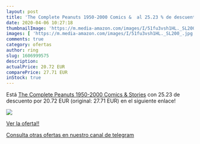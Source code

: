 ```yaml
---
layout: post
title: 'The Complete Peanuts 1950-2000 Comics &  al 25.23 % de descuento'
date: 2020-04-06 10:27:18
thumbnailImage: 'https://m.media-amazon.com/images/I/51fu3vsh1HL._SL200_.jpg'
images: [ 'https://m.media-amazon.com/images/I/51fu3vsh1HL._SL200_.jpg' ]
comments: true
category: ofertas
author: ring
slug: 1606999575
description:
actualPrice: 20.72 EUR
comparePrice: 27.71 EUR
inStock: true
---
```


Está [The Complete Peanuts 1950-2000 Comics & Stories](https://www.amazon.es/dp/1606999575/?tag=redken-21) con 25.23 de descuento por 20.72 EUR (original: 27.71 EUR) en el siguiente enlace!

[![](https://m.media-amazon.com/images/I/51fu3vsh1HL._SL200_.jpg)](https://www.amazon.es/dp/1606999575/?tag=redken-21)

[Ver la oferta!!](https://www.amazon.es/dp/1606999575/?tag=redken-21)

[Consulta otras ofertas en nuestro canal de telegram](https://t.me/s/ofertas25)
